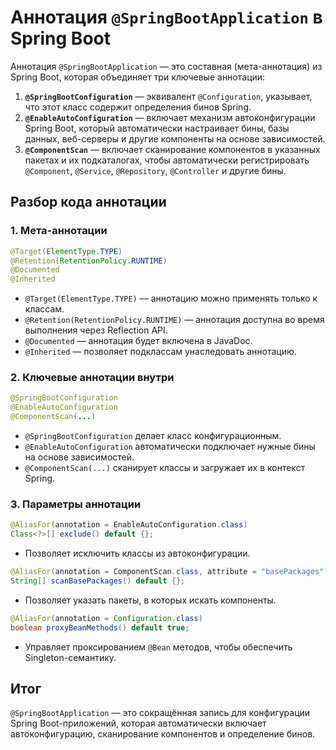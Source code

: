 # Аннотация `@SpringBootApplication` в Spring Boot

Аннотация `@SpringBootApplication` — это составная (мета-аннотация) из Spring Boot, которая объединяет три ключевые аннотации:

1. **`@SpringBootConfiguration`** — эквивалент `@Configuration`, указывает, что этот класс содержит определения бинов Spring.
2. **`@EnableAutoConfiguration`** — включает механизм автоконфигурации Spring Boot, который автоматически настраивает бины, базы данных, веб-серверы и другие компоненты на основе зависимостей.
3. **`@ComponentScan`** — включает сканирование компонентов в указанных пакетах и их подкаталогах, чтобы автоматически регистрировать `@Component`, `@Service`, `@Repository`, `@Controller` и другие бины.

## Разбор кода аннотации

### 1. **Мета-аннотации**
```java
@Target(ElementType.TYPE)
@Retention(RetentionPolicy.RUNTIME)
@Documented
@Inherited
```
- `@Target(ElementType.TYPE)` — аннотацию можно применять только к классам.
- `@Retention(RetentionPolicy.RUNTIME)` — аннотация доступна во время выполнения через Reflection API.
- `@Documented` — аннотация будет включена в JavaDoc.
- `@Inherited` — позволяет подклассам унаследовать аннотацию.

### 2. **Ключевые аннотации внутри**
```java
@SpringBootConfiguration
@EnableAutoConfiguration
@ComponentScan(...)
```
- `@SpringBootConfiguration` делает класс конфигурационным.
- `@EnableAutoConfiguration` автоматически подключает нужные бины на основе зависимостей.
- `@ComponentScan(...)` сканирует классы и загружает их в контекст Spring.

### 3. **Параметры аннотации**
```java
@AliasFor(annotation = EnableAutoConfiguration.class)
Class<?>[] exclude() default {};
```
- Позволяет исключить классы из автоконфигурации.

```java
@AliasFor(annotation = ComponentScan.class, attribute = "basePackages")
String[] scanBasePackages() default {};
```
- Позволяет указать пакеты, в которых искать компоненты.

```java
@AliasFor(annotation = Configuration.class)
boolean proxyBeanMethods() default true;
```
- Управляет проксированием `@Bean` методов, чтобы обеспечить Singleton-семантику.

## Итог
`@SpringBootApplication` — это сокращённая запись для конфигурации Spring Boot-приложений, которая автоматически включает автоконфигурацию, сканирование компонентов и определение бинов.